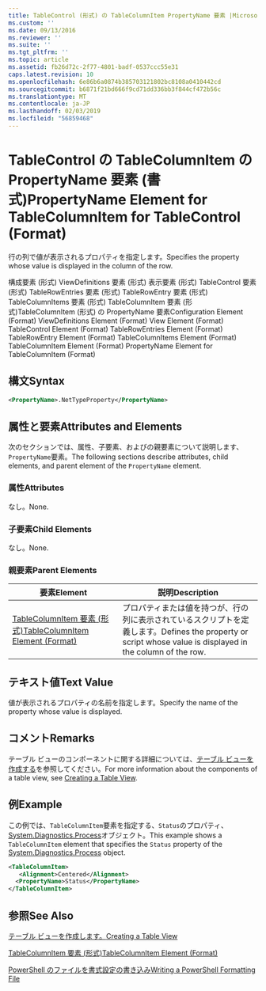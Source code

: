 ```yaml
---
title: TableControl (形式) の TableColumnItem PropertyName 要素 |Microsoft Docs
ms.custom: ''
ms.date: 09/13/2016
ms.reviewer: ''
ms.suite: ''
ms.tgt_pltfrm: ''
ms.topic: article
ms.assetid: fb26d72c-2f77-4801-badf-0537ccc55e31
caps.latest.revision: 10
ms.openlocfilehash: 6e86b6a0874b385703121802bc8108a0410442cd
ms.sourcegitcommit: b6871f21bd666f9cd71dd336bb3f844cf472b56c
ms.translationtype: MT
ms.contentlocale: ja-JP
ms.lasthandoff: 02/03/2019
ms.locfileid: "56859468"
---
```

# <a name="propertyname-element-for-tablecolumnitem-for-tablecontrol-format"></a><span data-ttu-id="9926d-102">TableControl の TableColumnItem の PropertyName 要素 (書式)</span><span class="sxs-lookup"><span data-stu-id="9926d-102">PropertyName Element for TableColumnItem for TableControl (Format)</span></span>

<span data-ttu-id="9926d-103">行の列で値が表示されるプロパティを指定します。</span><span class="sxs-lookup"><span data-stu-id="9926d-103">Specifies the property whose value is displayed in the column of the row.</span></span>

<span data-ttu-id="9926d-104">構成要素 (形式) ViewDefinitions 要素 (形式) 表示要素 (形式) TableControl 要素 (形式) TableRowEntries 要素 (形式) TableRowEntry 要素 (形式) TableColumnItems 要素 (形式) TableColumnItem 要素 (形式)TableColumnItem (形式) の PropertyName 要素</span><span class="sxs-lookup"><span data-stu-id="9926d-104">Configuration Element (Format) ViewDefinitions Element (Format) View Element (Format) TableControl Element (Format) TableRowEntries Element (Format) TableRowEntry Element (Format) TableColumnItems Element (Format) TableColumnItem Element (Format) PropertyName Element for TableColumnItem (Format)</span></span>

## <a name="syntax"></a><span data-ttu-id="9926d-105">構文</span><span class="sxs-lookup"><span data-stu-id="9926d-105">Syntax</span></span>

```xml
<PropertyName>.NetTypeProperty</PropertyName>
```

## <a name="attributes-and-elements"></a><span data-ttu-id="9926d-106">属性と要素</span><span class="sxs-lookup"><span data-stu-id="9926d-106">Attributes and Elements</span></span>

<span data-ttu-id="9926d-107">次のセクションでは、属性、子要素、およびの親要素について説明します、`PropertyName`要素。</span><span class="sxs-lookup"><span data-stu-id="9926d-107">The following sections describe attributes, child elements, and parent element of the `PropertyName` element.</span></span>

### <a name="attributes"></a><span data-ttu-id="9926d-108">属性</span><span class="sxs-lookup"><span data-stu-id="9926d-108">Attributes</span></span>

<span data-ttu-id="9926d-109">なし。</span><span class="sxs-lookup"><span data-stu-id="9926d-109">None.</span></span>

### <a name="child-elements"></a><span data-ttu-id="9926d-110">子要素</span><span class="sxs-lookup"><span data-stu-id="9926d-110">Child Elements</span></span>

<span data-ttu-id="9926d-111">なし。</span><span class="sxs-lookup"><span data-stu-id="9926d-111">None.</span></span>

### <a name="parent-elements"></a><span data-ttu-id="9926d-112">親要素</span><span class="sxs-lookup"><span data-stu-id="9926d-112">Parent Elements</span></span>

|<span data-ttu-id="9926d-113">要素</span><span class="sxs-lookup"><span data-stu-id="9926d-113">Element</span></span>|<span data-ttu-id="9926d-114">説明</span><span class="sxs-lookup"><span data-stu-id="9926d-114">Description</span></span>|
|-------------|-----------------|
|[<span data-ttu-id="9926d-115">TableColumnItem 要素 (形式)</span><span class="sxs-lookup"><span data-stu-id="9926d-115">TableColumnItem Element (Format)</span></span>](./tablecolumnitem-element-for-tablecolumnitems-for-tablecontrol-format.md)|<span data-ttu-id="9926d-116">プロパティまたは値を持つが、行の列に表示されているスクリプトを定義します。</span><span class="sxs-lookup"><span data-stu-id="9926d-116">Defines the property or script whose value is displayed in the column of the row.</span></span>|

## <a name="text-value"></a><span data-ttu-id="9926d-117">テキスト値</span><span class="sxs-lookup"><span data-stu-id="9926d-117">Text Value</span></span>

<span data-ttu-id="9926d-118">値が表示されるプロパティの名前を指定します。</span><span class="sxs-lookup"><span data-stu-id="9926d-118">Specify the name of the property whose value is displayed.</span></span>

## <a name="remarks"></a><span data-ttu-id="9926d-119">コメント</span><span class="sxs-lookup"><span data-stu-id="9926d-119">Remarks</span></span>

<span data-ttu-id="9926d-120">テーブル ビューのコンポーネントに関する詳細については、[テーブル ビューを作成する](./creating-a-table-view.md)を参照してください。</span><span class="sxs-lookup"><span data-stu-id="9926d-120">For more information about the components of a table view, see [Creating a Table View](./creating-a-table-view.md).</span></span>

## <a name="example"></a><span data-ttu-id="9926d-121">例</span><span class="sxs-lookup"><span data-stu-id="9926d-121">Example</span></span>

<span data-ttu-id="9926d-122">この例では、`TableColumnItem`要素を指定する、`Status`のプロパティ、 [System.Diagnostics.Process](/dotnet/api/System.Diagnostics.Process)オブジェクト。</span><span class="sxs-lookup"><span data-stu-id="9926d-122">This example shows a `TableColumnItem` element that specifies the `Status` property of the [System.Diagnostics.Process](/dotnet/api/System.Diagnostics.Process) object.</span></span>

```xml
<TableColumnItem>
   <Alignment>Centered</Alignment>
  <PropertyName>Status</PropertyName>
</TableColumnItem>

```

## <a name="see-also"></a><span data-ttu-id="9926d-123">参照</span><span class="sxs-lookup"><span data-stu-id="9926d-123">See Also</span></span>

[<span data-ttu-id="9926d-124">テーブル ビューを作成します。</span><span class="sxs-lookup"><span data-stu-id="9926d-124">Creating a Table View</span></span>](./creating-a-table-view.md)

[<span data-ttu-id="9926d-125">TableColumnItem 要素 (形式)</span><span class="sxs-lookup"><span data-stu-id="9926d-125">TableColumnItem Element (Format)</span></span>](./tablecolumnitem-element-for-tablecolumnitems-for-tablecontrol-format.md)

[<span data-ttu-id="9926d-126">PowerShell のファイルを書式設定の書き込み</span><span class="sxs-lookup"><span data-stu-id="9926d-126">Writing a PowerShell Formatting File</span></span>](./writing-a-powershell-formatting-file.md)
